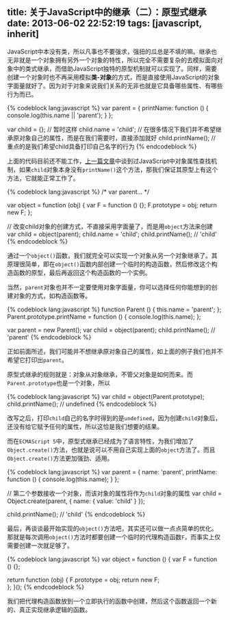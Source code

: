 title: 关于JavaScript中的继承（二）：原型式继承
date: 2013-06-02 22:52:19
tags: [javascript, inherit]
---
JavaScript中本没有类，所以凡事也不要强求，强扭的瓜总是不填的嘛。继承也无非就是一个对象拥有另外一个对象的特性，所以完全不需要复杂的去模拟面向对象中的类式继承，而借助JavaScript独特的原型机制就可以实现了。同样，需要创建一个对象时也不再采用模拟**类-对象**的方式，而是直接使用JavaScript的对象字面量就好了。因为对于对象来说我们关系的无非也就是它具备哪些属性、有哪些行为而已。  

{% codeblock lang:javascript %}
var parent = {
  printName: function () {
    console.log(this.name || 'parent');
  }
};

var child = {};  // 暂时这样
child.name = 'child';  // 在很多情况下我们并不希望继承原对象自己的属性，而是在我们需要时，直接添加就好
child.printName();  // 重点的是我们希望child具备打印自己名字的行为
{% endcodeblock %}

上面的代码目前还不能工作，[上一篇文章](http://heroicyang.com/2013/05/30/learn-javascript-inherit-class/)中谈到过JavaScript中对象属性查找机制，如果`child`对象本身没有`printName()`这个方法，那我们保证其原型上有这个方法，它就能正常工作了。  

{% codeblock lang:javascript %}
/* var parent... */

var object = function (obj) {
  var F = function () {};
  F.prototype = obj;
  return new F;
};

// 改变child对象的创建方式，不直接采用字面量了，而是用`object`方法来创建
var child = object(parent);
child.name = 'child';
child.printName();  // 'child'
{% endcodeblock %}

通过一个`object()`函数，我们就完全可以实现一个对象从另一个对象继承了。其原理很简单，即在`object()`函数内部创建一个临时的构造函数，然后修改这个构造函数的原型，最后再返回这个构造函数的一个实例。

<!-- more -->

当然，`parent`对象也并不一定要使用对象字面量，你可以选择任何你能想到的创建对象的方式，如构造函数等。  

{% codeblock lang:javascript %}
function Parent () {
  this.name = 'parent';
};
Parent.prototype.printName = function () {
  console.log(this.name);
};

var parent = new Parent();
var child = object(parent);
child.printName();  // 'parent'
{% endcodeblock %}

正如前面所述，我们可能并不想继承原对象自己的属性，如上面的例子我们也并不希望它打印出`parent`。  

原型式继承的规则就是：对象从对象继承，不管父对象是如何而来。而`Parent.prototype`也是一个对象，所以  

{% codeblock lang:javascript %}
var child = object(Parent.prototype);
child.printName();  // undefined
{% endcodeblock %}

改写之后，打印`child`自己的名字时得到的是`undefined`，因为创建`child`对象后，还没有给它赋予任何的属性，所以这恰是我们想要的结果。  

而在`ECMAScript 5`中，原型式继承已经成为了语言特性，为我们增加了`Object.create()`方法，也就是说可以不用自己实现上面的`object`方法了。而且`Object.create()`方法更加强劲、适用。  

{% codeblock lang:javascript %}
var parent = {
  name: 'parent',
  printName: function () {
    console.log(this.name);
  }
};

// 第二个参数接收一个对象，而该对象的属性将作为`child`对象的属性
var child = Object.create(parent, {
  name: { value: 'child' }
});

child.printName();  // 'child'
{% endcodeblock %}

最后，再谈谈最开始实现的`object()`方法吧，其实还可以做一点点简单的优化。那就是每次调用`object()`方法时都要创建一个临时的代理构造函数`F`，而事实上仅需要创建一次就足够了。  

{% codeblock lang:javascript %}
var object = function () {
  var F = function () {};
  
  return function (obj) {
    F.prototype = obj;
    return new F;  
  };
}();
{% endcodeblock %}

我们把代理构造函数放到一个立即执行的函数中创建，然后这个函数返回一个新的、真正实现继承逻辑的函数。